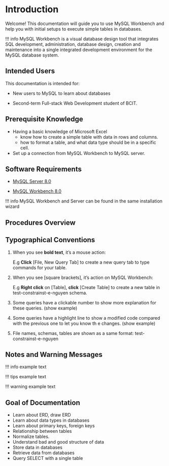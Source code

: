 # Introduction

Welcome! This documentation will guide you to use MySQL Workbench and help you with initial setups to execute simple tables in databases.

!!! info 
    MySQL Workbench is a visual database design tool that integrates SQL development, administration, database design, creation and maintenance into a single integrated development environment for the MySQL database system. 


## Intended Users
This documentation is intended for:

* New users to MySQL to learn about databases

* Second-term Full-stack Web Development student of BCIT.


## Prerequisite Knowledge
- Having a basic knowledge of Microsoft Excel 
    - know how to create a simple table with data in rows and columns.
    - how to format a table, and what data type should be in a specific cell.
- Set up a connection from MySQL Workbench to MySQL server.

## Software Requirements

* [MySQL Server 8.0](https://dev.mysql.com/downloads/installer/)

* [MySQL Workbench 8.0](https://dev.mysql.com/downloads/installer/)

!!! info
    MySQL Workbench and Server can be found in the same installation wizard



## Procedures Overview

## Typographical Conventions
1. When you see **bold text**, it’s a mouse action:

    E.g **Click** [File, New Query Tab] to create a new query tab to type commands for your table.

2. When you see [square brackets], it’s action on MySQL Workbench:

    E.g **Right click** on [Table], **click** [Create Table] to create a new table in test-constrainst-e-nguyen schema.

3. Some queries have a clickable number to show more explanation for these queries.
(show example)

4. Some queries have a highlight line to show a modified code compared with the previous one to let you know th	e changes.
(show example)

5. File names, schemas, tables are shown as a same format: test-constrainst-e-nguyen 

## Notes and Warning Messages
!!! info
    example text

!!! tips
    example text

!!! warning
    example text

## Goal of Documentation
- Learn about ERD, draw ERD
- Learn about data types in databases
- Learn about primary keys, foreign keys
- Relationship between tables
- Normalize tables.
- Understand bad and good structure of data
- Store data in databases
- Retrieve data from databases
- Query SELECT with a single table
